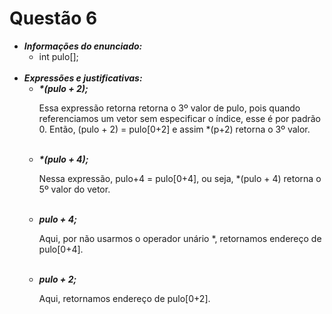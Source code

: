 # Questão 6
<ul>
  <li><strong><em>Informações do enunciado:</em></strong>
    <ul><li>int pulo[];</li></ul>
  </li>

  <br>
  <li><strong><em>Expressões e justificativas:</em></strong>
    <ul>
      <li><strong><em>*(pulo + 2);</em></strong></li>
        <p>Essa expressão retorna retorna o 3º valor de pulo, pois quando referenciamos um vetor sem especificar o índice, esse é por padrão 0. Então, (pulo + 2) = pulo[0+2] e assim *(p+2) retorna o 3º valor.</p>
      <br><li><strong><em>*(pulo + 4);</em></strong></li>
        <p>Nessa expressão, pulo+4 = pulo[0+4], ou seja, *(pulo + 4) retorna o 5º valor do vetor.</p>
      <br><li><strong><em>pulo + 4;</em></strong></li>
        <p>Aqui, por não usarmos o operador unário *, retornamos endereço de pulo[0+4].</p>
      <br><li><strong><em>pulo + 2;</em></strong></li>
        <p>Aqui, retornamos endereço de pulo[0+2].</p>
    </ul>                         
  </li>
</ul>
